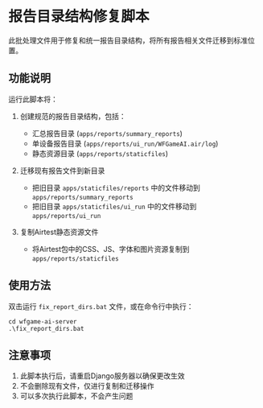 # 报告目录结构修复脚本

此批处理文件用于修复和统一报告目录结构，将所有报告相关文件迁移到标准位置。

## 功能说明

运行此脚本将：

1. 创建规范的报告目录结构，包括：
   - 汇总报告目录 (`apps/reports/summary_reports`)
   - 单设备报告目录 (`apps/reports/ui_run/WFGameAI.air/log`)
   - 静态资源目录 (`apps/reports/staticfiles`)

2. 迁移现有报告文件到新目录
   - 把旧目录 `apps/staticfiles/reports` 中的文件移动到 `apps/reports/summary_reports`
   - 把旧目录 `apps/staticfiles/ui_run` 中的文件移动到 `apps/reports/ui_run`

3. 复制Airtest静态资源文件
   - 将Airtest包中的CSS、JS、字体和图片资源复制到 `apps/reports/staticfiles`

## 使用方法

双击运行 `fix_report_dirs.bat` 文件，或在命令行中执行：

```
cd wfgame-ai-server
.\fix_report_dirs.bat
```

## 注意事项

1. 此脚本执行后，请重启Django服务器以确保更改生效
2. 不会删除现有文件，仅进行复制和迁移操作
3. 可以多次执行此脚本，不会产生问题
